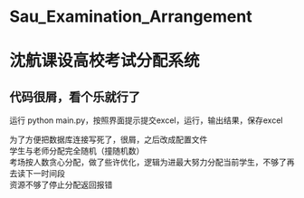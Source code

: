 # Sau_Examination_Arrangement
# 沈航课设高校考试分配系统  
## 代码很屑，看个乐就行了  

运行 python main.py，按照界面提示提交excel，运行，输出结果，保存excel

为了方便把数据库连接写死了，很屑，之后改成配置文件  
学生与老师分配完全随机（撞随机数）  
考场按人数贪心分配，做了些许优化，逻辑为进最大努力分配当前学生，不够了再去读下一时间段  
资源不够了停止分配返回报错

